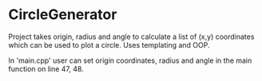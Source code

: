 # CircleGenerator

Project takes origin, radius and angle to calculate a list of (x,y) coordinates which can be used to plot a circle. Uses templating and OOP.

In 'main.cpp' user can set origin coordinates, radius and angle in the main function on line 47, 48. 
